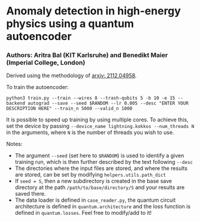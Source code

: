 # Anomaly detection in high-energy physics using a quantum autoencoder

### Authors: Aritra Bal (KIT Karlsruhe) and Benedikt Maier (Imperial College, London)

Derived using the methodology of [arxiv: 2112.04958](https://arxiv.org/abs/2112.04958).

To train the autoencoder: 

    python3 train.py --train --wires 8 --trash-qubits 5 -b 10 -e 15 --backend autograd --save --seed $RANDOM --lr 0.005 --desc "ENTER YOUR DESCRIPTION HERE" --train_n 5000 --valid_n 1000


It is possible to speed up training by using multiple cores. To achieve this, set the device by passing `--device_name lightning.kokkos --num_threads N` in the arguments, where `N` is the number of threads you wish to use.

Notes: 
- The argument `--seed` (set here to `$RANDOM`) is used to identify a given training run, which is then further described by the text following `--desc`
- The directories where the input files are stored, and where the results are stored, can be set by modifying `helpers.utils.path_dict` 
- If `seed = S`, then a new subdirectory is created in the base save directory at the path `/path/to/base/directory/S` and your results are saved there.   
- The data loader is defined in `case_reader.py`, the quantum circuit architecture is defined in `quantum.architecture` and the loss function is defined in `quantum.losses`. Feel free to modify/add to it!

